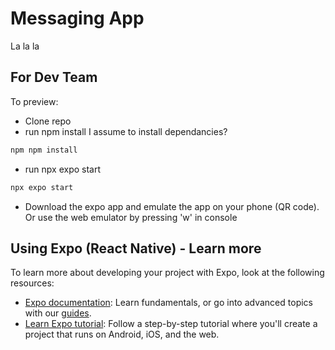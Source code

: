 # Messaging App

La la la 


## For Dev Team

To preview:
- Clone repo
- run npm install I assume to install dependancies?
```bash
npm npm install
```
- run npx expo start
```bash
npx expo start
```
- Download the expo app and emulate the app on your phone (QR code). Or use the web emulator by pressing 'w' in console


## Using Expo (React Native) - Learn more

To learn more about developing your project with Expo, look at the following resources:

- [Expo documentation](https://docs.expo.dev/): Learn fundamentals, or go into advanced topics with our [guides](https://docs.expo.dev/guides).
- [Learn Expo tutorial](https://docs.expo.dev/tutorial/introduction/): Follow a step-by-step tutorial where you'll create a project that runs on Android, iOS, and the web.

